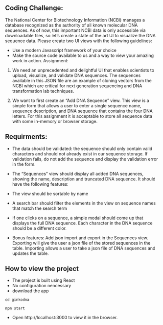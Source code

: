## Coding Challenge:

The National Center for Biotechnology Information (NCBI) manages a database recognized as
the authority of all known molecular DNA sequences. As of now, this important NCBI data is
only accessible via downloadable files, so let’s create a state of the art UI to visualize the DNA
sequence data.
Please create two UI views with the following guidelines:
- Use a modern Javascript framework of your choice
- Make the source code available to us and a way to view your amazing work in action.
Assignment:

1. We need an unprecedented and delightful UI that enables scientists to upload, visualize, and
validate DNA sequences. The sequences available in this JSON file are an example of cloning
vectors from the NCBI which are critical for next generation sequencing and DNA transformation
lab techniques.

2. We want to first create an “Add DNA Sequence” view. This view is a simple form that allows a
user to enter a single sequence name, sequence description, and DNA sequence that contains
the four DNA letters. For this assignment it is acceptable to store all sequence data with some
in-memory or browser storage. 

## Requirments:

- The data should be validated: the sequence should only contain valid characters and should not already exist in our sequence storage. If validation fails, do not add the sequence and display the validation error in the form.

- The “Sequences” view should display all added DNA sequences, showing the name, description and truncated DNA sequence. It should have the following features:

- The view should be sortable by name

- A search bar should filter the elements in the view on sequence names that match the
search term

- If one clicks on a sequence, a simple modal should come up that displays the full DNA
sequence. Each character in the DNA sequence should be a different color.

- Bonus features: Add json import and export in the Sequences view. Exporting will give
the user a json file of the stored sequences in the table. Importing allows a user to take a
json file of DNA sequences and updates the table.

## How to view the project

- The project is built using React
- No configuration nencessary
- download the app

`cd ginkodna`

`npm start`

 - Open http://localhost:3000 to view it in the browser.